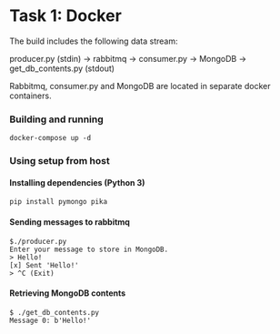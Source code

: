 # Task 1: Docker

The build includes the following data stream:

producer.py (stdin) -> rabbitmq -> consumer.py -> MongoDB -> get_db_contents.py (stdout)

Rabbitmq, consumer.py and MongoDB are located in separate docker containers.


### Building and running

	docker-compose up -d
	
### Using setup from host

#### Installing dependencies (Python 3)
	pip install pymongo pika
	
#### Sending messages to rabbitmq

	$./producer.py
	Enter your message to store in MongoDB.
	> Hello!
	[x] Sent 'Hello!'
	> ^C (Exit)
	
#### Retrieving MongoDB contents

	$ ./get_db_contents.py
	Message 0: b'Hello!'